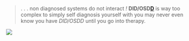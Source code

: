 > .  . . non diagnosed systems do not interact *!* **DID/OSD[D](https://did-research.org/)** is way too complex to simply self diagnosis yourself with you may never even know you have *DID/OSDD* until you go into therapy.


 ![](https://64.media.tumblr.com/6109764b1aa6913b34f010daf9c384d2/tumblr_inline_plpmycliQg1ttal8b_500.gifv)
 

